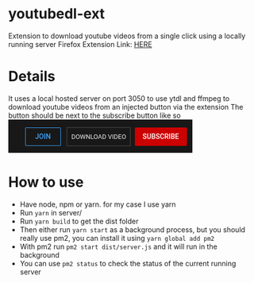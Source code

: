 # youtubedl-ext
Extension to download youtube videos from a single click using a locally running server
Firefox Extension Link: [HERE](https://addons.mozilla.org/firefox/downloads/file/3703510/ytdownloader-1.0-fx.xpi)


# Details
It uses a local hosted server on port 3050 to use ytdl and ffmpeg to download youtube videos from an injected button via the extension
The button should be next to the subscribe button like so
![Button Location](/imgs/button.png)

# How to use
* Have node, npm or yarn. for my case I use yarn
* Run `yarn` in server/
* Run `yarn build` to get the dist folder
* Then either run `yarn start` as a background process, but you should really use pm2, you can install it using `yarn global add pm2`
* With pm2 run `pm2 start dist/server.js` and it will run in the background
* You can use `pm2 status` to check the status of the current running server